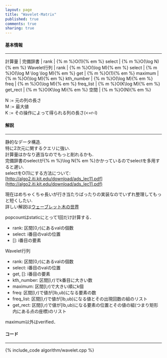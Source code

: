 ```yaml
---
layout: page
title: "Wavelet-Matrix"
published: true
comments: true
sharing: true
---
```


#### 基本情報
  
***

計算量 |
完備辞書 | 
rank | {% m %}O(1){% em %}
select | {% m %}O(\log N){% em %}
Wavelet行列 |
rank | {% m %}O(\log M){% em %}
select | {% m %}O(\log M \log \log M){% em %}
get | {% m %}O(1){% em %}
maximum | {% m %}O(\log M){% em %}
kth_number | {% m %}O(\log M){% em %}
freq | {% m %}O(\log M){% em %}
freq_list | {% m %}O(K\log M){% em %}
get_rect | {% m %}O(K\log M){% em %}
空間 | {% m %}O(N){% em %}
  
N := 元の列の長さ  
M := 最大値  
K := その操作によって得られる列の長さ(<=r-l)  



#### 解説

***

静的なデータ構造.  
特に2次元に関するクエリに強い.  
計算量はかなり適当なのでもっと削れるかも.  
完備辞書のselectが{% m %}\log N{% em %}かかっているのでselectを多用すると遅い.  
selectをO(1)にする方法について:[http://algo2.iti.kit.edu/download/ads_lec11.pdf](http://algo2.iti.kit.edu/download/ads_lec11.pdf)  

現在はめちゃくちゃ長いが行き当たりばったりの実装なのでいずれ整理してもっと短くしたい.  
詳しい解説は[ウェーブレット木の世界](http://www.slideshare.net/pfi/ss-15916040)  
  
popcountはstaticにとって1回だけ計算する．  

* rank: 区間\[0,r)にあるvalの個数
* select: i番目のvalの位置
* \[\]: i番目の要素

Wavelet行列

* rank: 区間\[0,r)にあるvalの個数
* select: i番目のvalの位置
* get, \[\]: i番目の要素
* kth_number: 区間\[l,r)でk番目に大きい数
* maximum: 区間\[l,r)で大きい順にk個
* freq: 区間\[l,r)で値が\[lb,ub)になる要素の数
* freq_list: 区間\[l,r)で値が\[lb,ub)になる値とその出現回数の組のリスト
* get_rect: 区間\[l,r)で値が\[lb,ub)になる要素の位置とその値の組(つまり矩形内にある点の座標)のリスト

maximum以外はverified．

#### コード

***

{% include_code algorithm/wavelet.cpp %}

